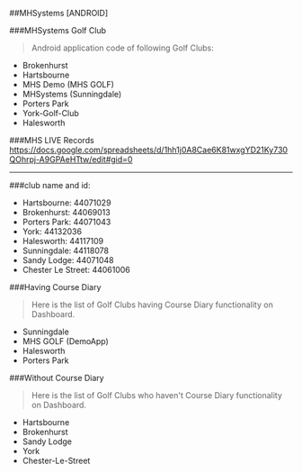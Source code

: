 ##MHSystems [ANDROID]

###MHSystems Golf Club
>Android application code of following Golf Clubs:
- Brokenhurst
- Hartsbourne
- MHS Demo (MHS GOLF)
- MHSystems (Sunningdale)
- Porters Park
- York-Golf-Club
- Halesworth

###MHS LIVE Records
https://docs.google.com/spreadsheets/d/1hh1j0A8Cae6K81wxgYD21Ky730QOhrpj-A9GPAeHTtw/edit#gid=0

--------------------------------------------------------

###club name and id:
- Hartsbourne: 44071029
- Brokenhurst: 44069013
- Porters Park: 44071043
- York: 44132036
- Halesworth: 44117109
- Sunningdale: 44118078
- Sandy Lodge: 44071048
- Chester Le Street: 44061006

###Having Course Diary
> Here is the list of Golf Clubs having Course Diary functionality on Dashboard.
- Sunningdale
- MHS GOLF (DemoApp)
- Halesworth
- Porters Park

###Without Course Diary
> Here is the list of Golf Clubs who haven't Course Diary functionality on Dashboard.
- Hartsbourne
- Brokenhurst
- Sandy Lodge
- York
- Chester-Le-Street


